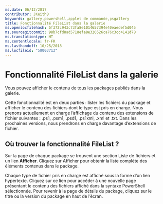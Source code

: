 ```yaml
---
ms.date: 06/12/2017
contributor: JKeithB
keywords: gallery,powershell,applet de commande,psgallery
title: Fonctionnalité FileList dans la galerie
ms.openlocfilehash: 5f372c943c73fa8e1014657394e40eaedef5d045
ms.sourcegitcommit: 98b7cfd8ad5718efa8e320526ca76c3cc4141d78
ms.translationtype: HT
ms.contentlocale: fr-FR
ms.lasthandoff: 10/25/2018
ms.locfileid: "50003713"
---
```

# <a name="filelist-feature-in-the-gallery"></a>Fonctionnalité FileList dans la galerie

Vous pouvez afficher le contenu de tous les packages publiés dans la galerie.

Cette fonctionnalité est en deux parties : lister les fichiers du package et afficher le contenu des fichiers dont le type est pris en charge. Nous prenons actuellement en charge l’affichage du contenu des extensions de fichier suivantes : .ps1, .psm1, .psd1, .ps1xml, .xml et .txt. Dans les prochaines versions, nous prendrons en charge davantage d’extensions de fichier.

## <a name="where-to-find-filelist"></a>Où trouver la fonctionnalité FileList ?

Sur la page de chaque package se trouvent une section Liste de fichiers et un lien **Afficher**. Cliquez sur Afficher pour obtenir la liste complète des éléments contenus dans le package.

Chaque type de fichier pris en charge est affiché sous la forme d’un lien hypertexte. Cliquez sur ce lien pour accéder à une nouvelle page présentant le contenu des fichiers affiché dans la syntaxe PowerShell sélectionnée. Pour revenir à la page de détails du package, cliquez sur le titre ou la version du package en haut de l’écran.
